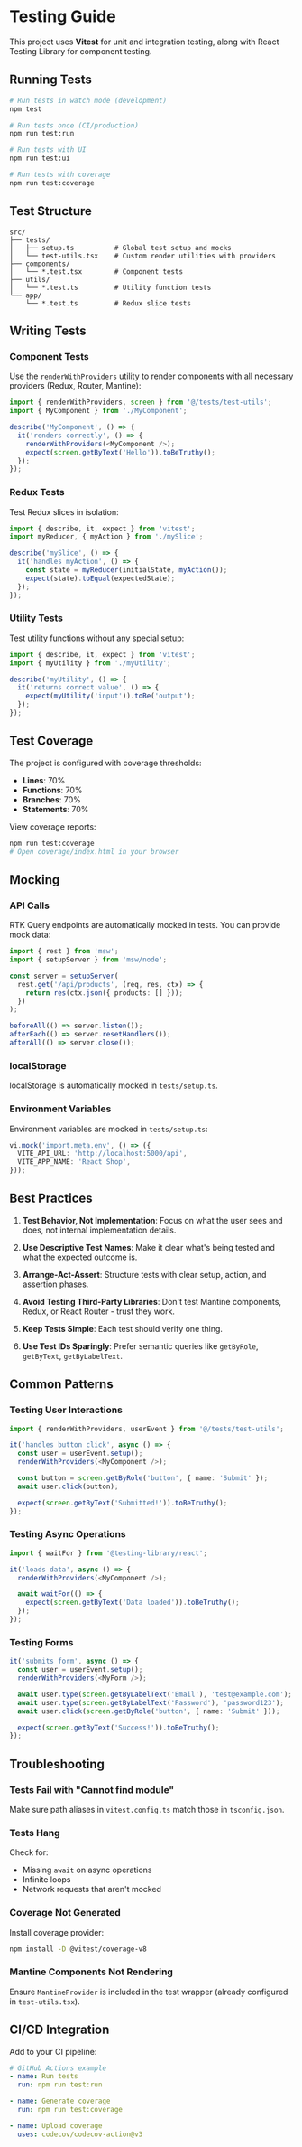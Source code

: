 # Testing Guide

This project uses **Vitest** for unit and integration testing, along with React Testing Library for component testing.

## Running Tests

```bash
# Run tests in watch mode (development)
npm test

# Run tests once (CI/production)
npm run test:run

# Run tests with UI
npm run test:ui

# Run tests with coverage
npm run test:coverage
```

## Test Structure

```
src/
├── tests/
│   ├── setup.ts          # Global test setup and mocks
│   └── test-utils.tsx    # Custom render utilities with providers
├── components/
│   └── *.test.tsx        # Component tests
├── utils/
│   └── *.test.ts         # Utility function tests
└── app/
    └── *.test.ts         # Redux slice tests
```

## Writing Tests

### Component Tests

Use the `renderWithProviders` utility to render components with all necessary providers (Redux, Router, Mantine):

```typescript
import { renderWithProviders, screen } from '@/tests/test-utils';
import { MyComponent } from './MyComponent';

describe('MyComponent', () => {
  it('renders correctly', () => {
    renderWithProviders(<MyComponent />);
    expect(screen.getByText('Hello')).toBeTruthy();
  });
});
```

### Redux Tests

Test Redux slices in isolation:

```typescript
import { describe, it, expect } from 'vitest';
import myReducer, { myAction } from './mySlice';

describe('mySlice', () => {
  it('handles myAction', () => {
    const state = myReducer(initialState, myAction());
    expect(state).toEqual(expectedState);
  });
});
```

### Utility Tests

Test utility functions without any special setup:

```typescript
import { describe, it, expect } from 'vitest';
import { myUtility } from './myUtility';

describe('myUtility', () => {
  it('returns correct value', () => {
    expect(myUtility('input')).toBe('output');
  });
});
```

## Test Coverage

The project is configured with coverage thresholds:
- **Lines**: 70%
- **Functions**: 70%
- **Branches**: 70%
- **Statements**: 70%

View coverage reports:
```bash
npm run test:coverage
# Open coverage/index.html in your browser
```

## Mocking

### API Calls

RTK Query endpoints are automatically mocked in tests. You can provide mock data:

```typescript
import { rest } from 'msw';
import { setupServer } from 'msw/node';

const server = setupServer(
  rest.get('/api/products', (req, res, ctx) => {
    return res(ctx.json({ products: [] }));
  })
);

beforeAll(() => server.listen());
afterEach(() => server.resetHandlers());
afterAll(() => server.close());
```

### localStorage

localStorage is automatically mocked in `tests/setup.ts`.

### Environment Variables

Environment variables are mocked in `tests/setup.ts`:

```typescript
vi.mock('import.meta.env', () => ({
  VITE_API_URL: 'http://localhost:5000/api',
  VITE_APP_NAME: 'React Shop',
}));
```

## Best Practices

1. **Test Behavior, Not Implementation**: Focus on what the user sees and does, not internal implementation details.

2. **Use Descriptive Test Names**: Make it clear what's being tested and what the expected outcome is.

3. **Arrange-Act-Assert**: Structure tests with clear setup, action, and assertion phases.

4. **Avoid Testing Third-Party Libraries**: Don't test Mantine components, Redux, or React Router - trust they work.

5. **Keep Tests Simple**: Each test should verify one thing.

6. **Use Test IDs Sparingly**: Prefer semantic queries like `getByRole`, `getByText`, `getByLabelText`.

## Common Patterns

### Testing User Interactions

```typescript
import { renderWithProviders, userEvent } from '@/tests/test-utils';

it('handles button click', async () => {
  const user = userEvent.setup();
  renderWithProviders(<MyComponent />);

  const button = screen.getByRole('button', { name: 'Submit' });
  await user.click(button);

  expect(screen.getByText('Submitted!')).toBeTruthy();
});
```

### Testing Async Operations

```typescript
import { waitFor } from '@testing-library/react';

it('loads data', async () => {
  renderWithProviders(<MyComponent />);

  await waitFor(() => {
    expect(screen.getByText('Data loaded')).toBeTruthy();
  });
});
```

### Testing Forms

```typescript
it('submits form', async () => {
  const user = userEvent.setup();
  renderWithProviders(<MyForm />);

  await user.type(screen.getByLabelText('Email'), 'test@example.com');
  await user.type(screen.getByLabelText('Password'), 'password123');
  await user.click(screen.getByRole('button', { name: 'Submit' }));

  expect(screen.getByText('Success!')).toBeTruthy();
});
```

## Troubleshooting

### Tests Fail with "Cannot find module"

Make sure path aliases in `vitest.config.ts` match those in `tsconfig.json`.

### Tests Hang

Check for:
- Missing `await` on async operations
- Infinite loops
- Network requests that aren't mocked

### Coverage Not Generated

Install coverage provider:
```bash
npm install -D @vitest/coverage-v8
```

### Mantine Components Not Rendering

Ensure `MantineProvider` is included in the test wrapper (already configured in `test-utils.tsx`).

## CI/CD Integration

Add to your CI pipeline:

```yaml
# GitHub Actions example
- name: Run tests
  run: npm run test:run

- name: Generate coverage
  run: npm run test:coverage

- name: Upload coverage
  uses: codecov/codecov-action@v3
```
